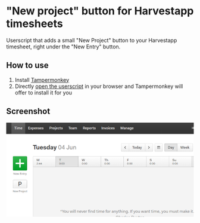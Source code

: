 # "New project" button for Harvestapp timesheets
Userscript that adds a small "New Project" button to your Harvestapp timesheet, right under the "New Entry" button.

## How to use
1. Install [Tampermonkey](http://www.tampermonkey.net/)
2. Directly [open the userscript](https://github.com/aeno/harvestapp-new-project-btn/raw/master/harvest_newproject.user.js) in your browser and Tampermonkey will offer to install it for you

## Screenshot
![Screenshot](/screenshot.png?raw=true "Screenshot")
